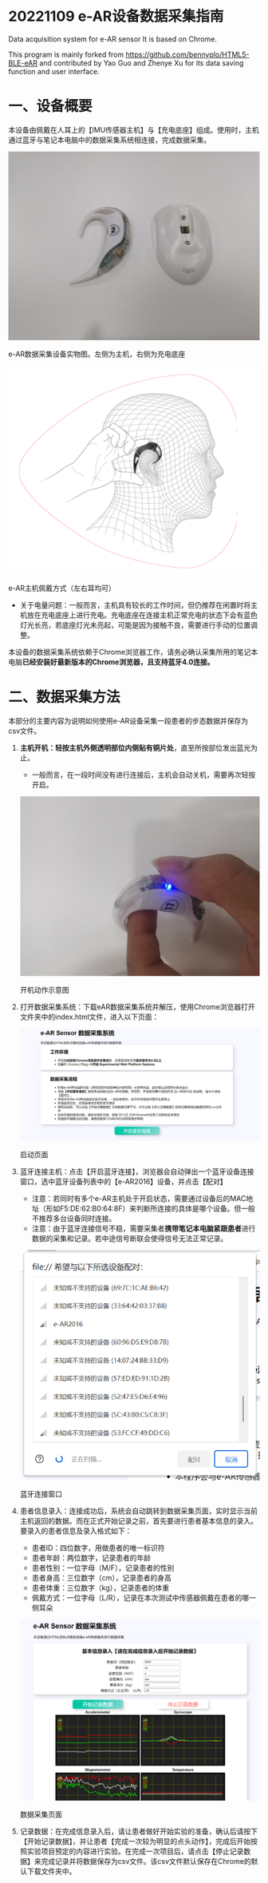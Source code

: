 # 20221109 e-AR设备数据采集指南
Data acquisition system for e-AR sensor
It is based on Chrome.

This program is mainly forked from https://github.com/bennyplo/HTML5-BLE-eAR and contributed by Yao Guo and Zhenye Xu for its data saving function and user interface.


# 一、设备概要

本设备由佩戴在人耳上的【IMU传感器主机】与【充电底座】组成。使用时，主机通过蓝牙与笔记本电脑中的数据采集系统相连接，完成数据采集。

![e-AR数据采集设备实物图。左侧为主机，右侧为充电底座](20221109%20e-AR%E8%AE%BE%E5%A4%87%E6%95%B0%E6%8D%AE%E9%87%87%E9%9B%86%E6%8C%87%E5%8D%97%2012f753cad0664d79af0a7a43b7167caf/Untitled.jpeg)

e-AR数据采集设备实物图。左侧为主机，右侧为充电底座

![e-AR主机佩戴方式（左右耳均可）](20221109%20e-AR%E8%AE%BE%E5%A4%87%E6%95%B0%E6%8D%AE%E9%87%87%E9%9B%86%E6%8C%87%E5%8D%97%2012f753cad0664d79af0a7a43b7167caf/Untitled.png)

e-AR主机佩戴方式（左右耳均可）

- 关于电量问题：一般而言，主机具有较长的工作时间，但仍推荐在闲置时将主机放在充电底座上进行充电。充电底座在连接主机正常充电的状态下会有蓝色灯光长亮，若底座灯光未亮起，可能是因为接触不良，需要进行手动的位置调整。

本设备的数据采集系统依赖于Chrome浏览器工作，请务必确认采集所用的笔记本电脑**已经安装好最新版本的Chrome浏览器，且支持蓝牙4.0连接。**
# 二、数据采集方法

本部分的主要内容为说明如何使用e-AR设备采集一段患者的步态数据并保存为csv文件。

1. **主机开机：**轻按**主机外侧透明部位内侧贴有铜片处**，直至所按部位发出蓝光为止。
    - 一般而言，在一段时间没有进行连接后，主机会自动关机，需要再次轻按开启。
    
    ![开机动作示意图](20221109%20e-AR%E8%AE%BE%E5%A4%87%E6%95%B0%E6%8D%AE%E9%87%87%E9%9B%86%E6%8C%87%E5%8D%97%2012f753cad0664d79af0a7a43b7167caf/Untitled%201.jpeg)
    
    开机动作示意图
    
2. 打开数据采集系统：下载eAR数据采集系统并解压，使用Chrome浏览器打开文件夹中的index.html文件，进入以下页面：
    
    ![启动页面](20221109%20e-AR%E8%AE%BE%E5%A4%87%E6%95%B0%E6%8D%AE%E9%87%87%E9%9B%86%E6%8C%87%E5%8D%97%2012f753cad0664d79af0a7a43b7167caf/Untitled%201.png)
    
    启动页面
    
3. 蓝牙连接主机：点击【开启蓝牙连接】，浏览器会自动弹出一个蓝牙设备连接窗口，选中蓝牙设备列表中的【e-AR2016】设备，并点击【配对】
    - 注意：若同时有多个e-AR主机处于开启状态，需要通过设备后的MAC地址（形如F5:DE:62:B0:64:8F）来判断所连接的具体是哪个设备。但一般不推荐多台设备同时连接。
    - 注意：由于蓝牙连接信号不稳，需要采集者**携带笔记本电脑紧跟患者**进行数据的采集和记录。若中途信号断联会使得信号无法正常记录。
    
    ![蓝牙连接窗口](20221109%20e-AR%E8%AE%BE%E5%A4%87%E6%95%B0%E6%8D%AE%E9%87%87%E9%9B%86%E6%8C%87%E5%8D%97%2012f753cad0664d79af0a7a43b7167caf/Untitled%202.png)
    
    蓝牙连接窗口
    
4. 患者信息录入：连接成功后，系统会自动跳转到数据采集页面，实时显示当前主机返回的数据。而在正式开始记录之前，首先要进行患者基本信息的录入。要录入的患者信息及录入格式如下：
    - 患者ID：四位数字，用做患者的唯一标识符
    - 患者年龄：两位数字，记录患者的年龄
    - 患者性别：一位字母（M/F），记录患者的性别
    - 患者身高：三位数字（cm），记录患者的身高
    - 患者体重：三位数字（kg），记录患者的体重
    - 佩戴方式：一位字母（L/R），记录在本次测试中传感器佩戴在患者的哪一侧耳朵
    
    ![数据采集页面](20221109%20e-AR%E8%AE%BE%E5%A4%87%E6%95%B0%E6%8D%AE%E9%87%87%E9%9B%86%E6%8C%87%E5%8D%97%2012f753cad0664d79af0a7a43b7167caf/Untitled%203.png)
    
    数据采集页面
    
5. 记录数据：在完成信息录入后，请让患者做好开始实验的准备，确认后请按下【开始记录数据】，并让患者【完成一次较为明显的点头动作】，完成后开始按照实验项目预定的内容进行实验。在完成一次项目后，请点击【停止记录数据】来完成记录并将数据保存为csv文件。该csv文件默认保存在Chrome的默认下载文件夹中。
